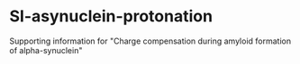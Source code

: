 # SI-asynuclein-protonation
Supporting information for "Charge compensation during amyloid formation of alpha-synuclein"
